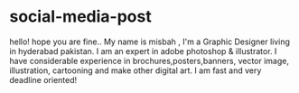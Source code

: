 # social-media-post
hello! hope you are fine.. My name is misbah , I'm a Graphic Designer living in hyderabad pakistan. I am an expert in adobe photoshop &amp; illustrator. I have considerable experience in brochures,posters,banners, vector image, illustration, cartooning and make other digital art. I am fast and very deadline oriented!
